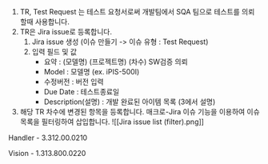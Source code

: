 
1. TR, Test Request 는 테스트 요청서로써 개발팀에서 SQA 팀으로 테스트를 의뢰할때 사용합니다.
2. TR은 Jira issue로 등록합니다.
	1. Jira issue 생성 (이슈 만들기 -> 이슈 유형 : Test Request)
	2. 입력 필드 및 값
		- 요약 : (모델명) (프로젝트명) (차수) SW검증 의뢰
		- Model : 모델명 (ex. iPIS-500I)
		- 수정버전 : 버전 입력
		- Due Date : 테스트종료일
		- Description(설명) : 개발 완료된 아이템 목록 (3에서 설명)
3. 해당 TR 차수에 변경된 항목을 등록합니다. 매크로-Jira 이슈 기능을 이용하여 이슈 목록을 필터링하여 삽입합니다.
![[Jira issue list (filter).png]]

Handler - 3.312.00.0210

Vision - 1.313.800.0220